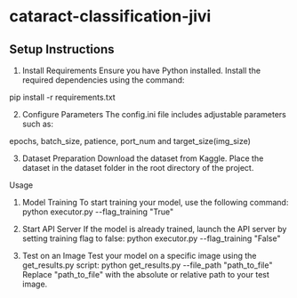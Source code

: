 # cataract-classification-jivi

## Setup Instructions
1. Install Requirements
Ensure you have Python installed. Install the required dependencies using the command:

pip install -r requirements.txt

2. Configure Parameters
The config.ini file includes adjustable parameters such as:

epochs, batch_size, patience, port_num and target_size(img_size)

3. Dataset Preparation
Download the dataset from Kaggle.
Place the dataset in the dataset folder in the root directory of the project.

Usage
1. Model Training
To start training your model, use the following command:
python executor.py --flag_training "True"

2. Start API Server
If the model is already trained, launch the API server by setting training flag to false:
python executor.py --flag_training "False"

3. Test on an Image
Test your model on a specific image using the get_results.py script:
python get_results.py --file_path "path_to_file"
Replace "path_to_file" with the absolute or relative path to your test image.


